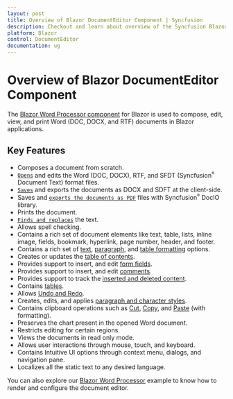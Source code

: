 ```yaml
---
layout: post
title: Overview of Blazor DocumentEditor Component | Syncfusion
description: Checkout and learn about overview of the Syncfusion Blazor component DocumentEditor and much more details.
platform: Blazor
control: DocumentEditor
documentation: ug
---
```


# Overview of Blazor DocumentEditor Component

The [Blazor Word Processor component](https://www.syncfusion.com/blazor-components/blazor-word-processor) for Blazor is used to compose, edit, view, and print Word (DOC, DOCX, and RTF) documents in Blazor applications.

## Key Features

* Composes a document from scratch.
* [`Opens`](./opening-a-document) and edits the Word (DOC, DOCX), RTF, and SFDT (Syncfusion<sup style="font-size:70%">&reg;</sup> Document Text) format files.
* [`Saves`](./saving-document) and exports the documents as DOCX and SDFT at the client-side.
* Saves and [`exports the documents as PDF`](./how-to/export-document-as-pdf) files with Syncfusion<sup style="font-size:70%">&reg;</sup> DocIO library.
* Prints the document.
* [`Finds and replaces`](./find-and-replace) the text.
* Allows spell checking.
* Contains a rich set of document elements like text, table, lists, inline image, fields, bookmark, hyperlink, page number, header, and footer.
* Contains a rich set of [text](./text-format), [paragraph](./paragraph-format), and [table formatting](./table-format) options.
* Creates or updates the [table of contents](./table-of-contents).
* Provides support to insert, and edit [form fields](./form-fields).
* Provides support to insert, and edit [comments](./comments).
* Provides support to track the [inserted and deleted content](./track-changes).
* Contains [tables](./table).
* Allows [Undo and Redo](./history).
* Creates, edits, and applies [paragraph and character styles](./styles).
* Contains clipboard operations such as [Cut](./clipboard#cut), [Copy](./clipboard#copy), and [Paste](./clipboard#paste) (with formatting).
* Preserves the chart present in the opened Word document.
* Restricts editing for certain regions.
* Views the documents in read only mode.
* Allows user interactions through mouse, touch, and keyboard.
* Contains Intuitive UI options through context menu, dialogs, and navigation pane.
* Localizes all the static text to any desired language.

You can also explore our [Blazor Word Processor](https://blazor.syncfusion.com/demos/document-editor/default-functionalities) example to know how to render and configure the document editor.
